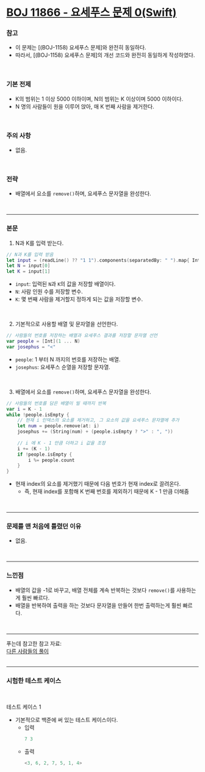 # [BOJ 11866 - 요세푸스 문제 0(Swift)](https://www.acmicpc.net/problem/11866)

### 참고<br/>
 - 이 문제는 [(BOJ-1158) 요세푸스 문제]와 완전히 동일하다.<br/>
 - 따라서, [(BOJ-1158) 요세푸스 문제]의 개선 코드와 완전히 동일하게 작성하였다.<br/>
<br/>

### 기본 전제<br/>
 - K의 범위는 1 이상 5000 이하이며, N의 범위는 K 이상이며 5000 이하이다.<br/>
 - N 명의 사람들이 원을 이루어 앉아, 매 K 번째 사람을 제거한다.<br/>
<br/>

### 주의 사항<br/>
 - 없음.<br/>
<br/>

### 전략<br/>
 - 배열에서 요소를 `remove()`하며, 요세푸스 문자열을 완성한다.<br/>
<br/>

---
### 본문<br/>

1. N과 K를 입력 받는다.<br/>
```Swift
// N과 K를 입력 받음
let input = (readLine() ?? "1 1").components(separatedBy: " ").map{ Int($0) ?? 1 }
let N = input[0]
let K = input[1]
```
 - `input`: 입력된 `N`과 `K`의 값을 저장할 배열이다.<br/>
 - `N`: 사람 인원 수를 저장할 변수.<br/>
 - `K`: 몇 번째 사람을 제거할지 정하게 되는 값을 저장할 변수.<br/>
 <br/>

2. 기본적으로 사용할 배열 및 문자열을 선언한다.<br/>
```Swift
// 사람들의 번호를 저장하는 배열과 요세푸스 결과를 저장할 문자열 선언
var people = [Int](1 ... N)
var josephus = "<"
```
 - `people`: 1 부터 N 까지의 번호를 저장하는 배열.<br/>
 - `josephus`: 요세푸스 순열을 저장할 문자열.<br/>
 <br/>

3. 배열에서 요소를 `remove()`하며, 요세푸스 문자열을 완성한다.<br/>
```Swift
// 사람들의 번호를 담은 배열이 빌 때까지 반복
var i = K - 1
while !people.isEmpty {
    // 현재 i 인덱스의 요소를 제거하고, 그 요소의 값을 요세푸스 문자열에 추가
    let num = people.remove(at: i)
    josephus += (String(num) + (people.isEmpty ? ">" : ", "))
    
    // i 에 K - 1 만큼 더하고 i 값을 조정
    i += (K - 1)
    if !people.isEmpty {
        i %= people.count
    }
}
```
 - 현재 index의 요소를 제거했기 때문에 다음 번호가 현재 index로 끌려온다.<br/>
    - 즉, 현재 index를 포함해 K 번째 번호를 제외하기 때문에 K - 1 만큼 더해줌<br/>
<br/>

---
### 문제를 맨 처음에 틀렸던 이유<br/>
- 없음.<br/>
<br/>

---
### 느낀점<br/>
- 배열의 값을 -1로 바꾸고, 배열 전체를 계속 반복하는 것보다 `remove()`를 사용하는게 훨씬 빠르다.<br/>
- 배열을 반복하여 출력을 하는 것보다 문자열을 만들어 한번 출력하는게 훨씬 빠르다.<br/>
<br/>

--- 
푸는데 참고한 참고 자료:<br/>
    [다른 사람들의 풀이](https://www.acmicpc.net/source/30781994)<br/>
<br/>

---
### 시험한 테스트 케이스
<br/>

테스트 케이스 1<br/>
- 기본적으로 백준에 써 있는 테스트 케이스이다.<br/>
    - 입력
        ```Swift
        7 3
        ```
    - 출력
        ```Swift
        <3, 6, 2, 7, 5, 1, 4>
        ```
<br/>
